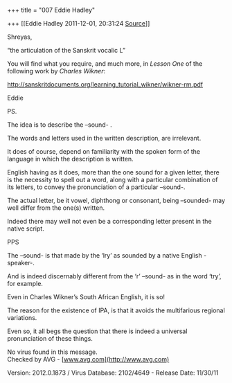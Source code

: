 +++
title = "007 Eddie Hadley"

+++
[[Eddie Hadley	2011-12-01, 20:31:24 [Source](https://groups.google.com/g/samskrita/c/LWd4m62YRCw)]]



Shreyas,



 “the articulation of the Sanskrit vocalic L”



You will find what you require, and much more, in *Lesson One* of the following work by *Charles Wikner*:



<http://sanskritdocuments.org/learning_tutorial_wikner/wikner-rm.pdf>





Eddie



PS.

The idea is to describe the –sound- .

The words and letters used in the written description, are irrelevant.



It does of course, depend on familiarity with the spoken form of the language in which the description is written.



English having as it does, more than the one sound for a given letter, there is the necessity to spell out a word, along with a particular combination of its letters, to convey the pronunciation of a particular –sound-.



The actual letter, be it vowel, diphthong or consonant, being –sounded- may well differ from the one(s) written.

Indeed there may well not even be a corresponding letter present in the native script.



PPS



The –sound- is that made by the ‘lry’ as sounded by a native English -speaker-.

And is indeed discernably different from the ‘r’ –sound- as in the word ‘try’, for example.

Even in Charles Wikner’s South African English, it is so!



The reason for the existence of IPA, is that it avoids the multifarious regional variations.

Even so, it all begs the question that there is indeed a universal pronunciation of these things.





No virus found in this message.  
Checked by AVG - [www.avg.com](http://www.avg.com)  

Version: 2012.0.1873 / Virus Database: 2102/4649 - Release Date: 11/30/11

